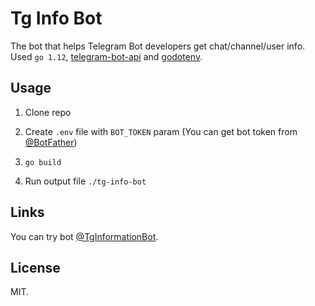# Tg Info Bot

The bot that helps Telegram Bot developers get chat/channel/user info. Used `go 1.12`, [telegram-bot-api](https://github.com/go-telegram-bot-api/telegram-bot-api) and [godotenv](https://github.com/joho/godotenv).

## Usage

1. Clone repo

2. Create `.env` file with `BOT_TOKEN` param (You can get bot token from [@BotFather](https://t.me/BotFather))

3. `go build`

4. Run output file `./tg-info-bot`

## Links

You can try bot [@TgInformationBot](https://t.me/TgInformationBot).

## License

MIT. 